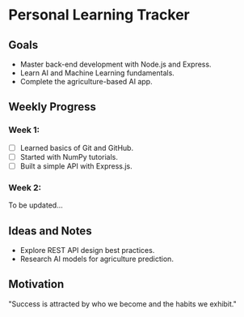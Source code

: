 # Personal Learning Tracker

## Goals
- Master back-end development with Node.js and Express.
- Learn AI and Machine Learning fundamentals.
- Complete the agriculture-based AI app.

## Weekly Progress
### Week 1:
- [ ] Learned basics of Git and GitHub.
- [ ] Started with NumPy tutorials.
- [ ] Built a simple API with Express.js.

### Week 2:
To be updated...

## Ideas and Notes
- Explore REST API design best practices.
- Research AI models for agriculture prediction.

## Motivation
"Success is attracted by who we become and the habits we exhibit."